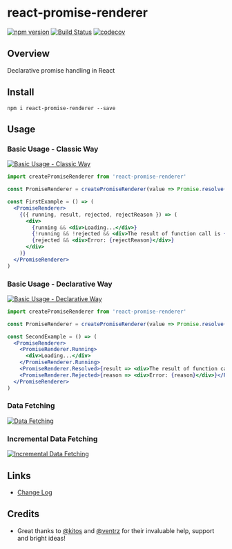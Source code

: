 # react-promise-renderer

[![npm version](https://badge.fury.io/js/react-promise-renderer.svg)](https://badge.fury.io/js/react-promise-renderer)
[![Build Status](https://travis-ci.org/kuzn-ilya/react-promise-renderer.svg?branch=master)](https://travis-ci.org/kuzn-ilya/react-promise-renderer.svg)
[![codecov](https://codecov.io/gh/kuzn-ilya/react-promise-renderer/branch/master/graph/badge.svg)](https://codecov.io/gh/kuzn-ilya/react-promise-renderer)

## Overview

Declarative promise handling in React

## Install

`npm i react-promise-renderer --save`

## Usage

### Basic Usage - Classic Way

[![Basic Usage - Classic Way](https://codesandbox.io/static/img/play-codesandbox.svg)](https://codesandbox.io/s/n28n77vqj)

```jsx
import createPromiseRenderer from 'react-promise-renderer'

const PromiseRenderer = createPromiseRenderer(value => Promise.resolve(42))

const FirstExample = () => (
  <PromiseRenderer>
    {({ running, result, rejected, rejectReason }) => (
      <div>
        {running && <div>Loading...</div>}
        {!running && !rejected && <div>The result of function call is {result}</div>}
        {rejected && <div>Error: {rejectReason}</div>}
      </div>
    )}
  </PromiseRenderer>
)
```

### Basic Usage - Declarative Way

[![Basic Usage - Declarative Way](https://codesandbox.io/static/img/play-codesandbox.svg)](https://codesandbox.io/s/n3jm0opz3p)

```jsx
import createPromiseRenderer from 'react-promise-renderer'

const PromiseRenderer = createPromiseRenderer(value => Promise.resolve(42))

const SecondExample = () => (
  <PromiseRenderer>
    <PromiseRenderer.Running>
      <div>Loading...</div>
    </PromiseRenderer.Running>
    <PromiseRenderer.Resolved>{result => <div>The result of function call is {result}</div>}</PromiseRenderer.Resolved>
    <PromiseRenderer.Rejected>{reason => <div>Error: {reason}</div>}</PromiseRenderer.Rejected>
  </PromiseRenderer>
)
```

### Data Fetching

[![Data Fetching](https://codesandbox.io/static/img/play-codesandbox.svg)](https://codesandbox.io/s/py0qypxkr0)

### Incremental Data Fetching

[![Incremental Data Fetching](https://codesandbox.io/static/img/play-codesandbox.svg)](https://codesandbox.io/s/qxxnmwnmp6)

## Links

* [Change Log](https://github.com/kuzn-ilya/react-promise-renderer/blob/master/CHANGELOG.md)

## Credits

* Great thanks to [@kitos](https://github.com/kitos) and [@ventrz](https://github.com/ventrz) for their invaluable help, support and bright ideas!
